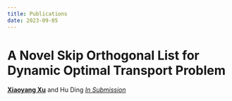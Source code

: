 ```yaml
---
title: Publications
date: 2023-09-05
---
```


# A Novel Skip Orthogonal List for Dynamic Optimal Transport Problem

**<u>Xiaoyang Xu</u>** and Hu Ding [*In Submission*](2023_dynamic_ot.pdf)
